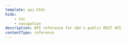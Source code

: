```yaml
---
template: api.html
hide:
    - toc
    - navigation
description: API reference for n8n's public REST API.
contentType: reference
---
```



<redoc theme='{"typography": {"font-family":"Open sans", "headings":{"fontFamily":"Open sans"}}}' spec-url="/api/v1/openapi.yml"></redoc>
<script src="https://cdn.jsdelivr.net/npm/redoc@latest/bundles/redoc.standalone.js"> </script>

